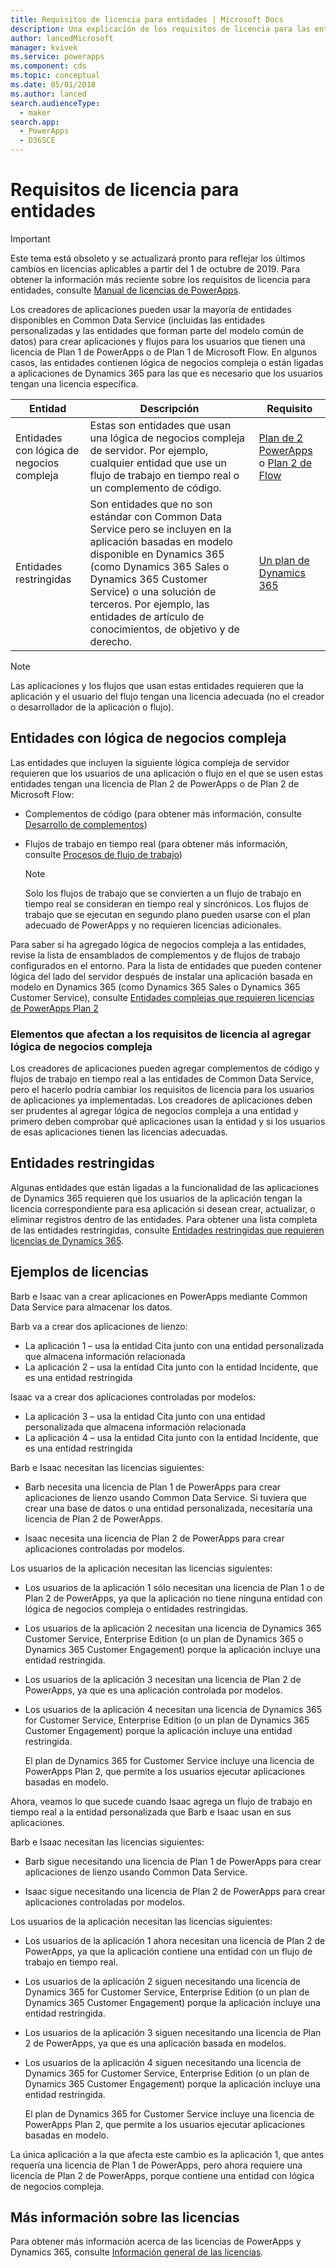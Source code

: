 ```yaml
---
title: Requisitos de licencia para entidades | Microsoft Docs
description: Una explicación de los requisitos de licencia para las entidades de Common Data Service.
author: lancedMicrosoft
manager: kvivek
ms.service: powerapps
ms.component: cds
ms.topic: conceptual
ms.date: 05/01/2018
ms.author: lanced
search.audienceType:
  - maker
search.app:
  - PowerApps
  - D365CE
---
```


# <a name="license-requirements-for-entities"></a>Requisitos de licencia para entidades

> [!IMPORTANT]
> Este tema está obsoleto y se actualizará pronto para reflejar los últimos cambios en licencias aplicables a partir del 1 de octubre de 2019. Para obtener la información más reciente sobre los requisitos de licencia para entidades, consulte [Manual de licencias de PowerApps](https://go.microsoft.com/fwlink/?linkid=2085130).

Los creadores de aplicaciones pueden usar la mayoría de entidades disponibles en Common Data Service (incluidas las entidades personalizadas y las entidades que forman parte del modelo común de datos) para crear aplicaciones y flujos para los usuarios que tienen una licencia de Plan 1 de PowerApps o de Plan 1 de Microsoft Flow. En algunos casos, las entidades contienen lógica de negocios compleja o están ligadas a aplicaciones de Dynamics 365 para las que es necesario que los usuarios tengan una licencia específica. 


|Entidad    |Descripción    |Requisito    |
|---------|---------|---------|
|Entidades con lógica de negocios compleja   | Estas son entidades que usan una lógica de negocios compleja de servidor. Por ejemplo, cualquier entidad que use un flujo de trabajo en tiempo real o un complemento de código.       |  [Plan de 2 PowerApps](https://powerapps.microsoft.com/pricing/) o [Plan 2 de Flow](https://flow.microsoft.com/pricing/)        |
|Entidades restringidas  |  Son entidades que no son estándar con Common Data Service pero se incluyen en la aplicación basadas en modelo disponible en Dynamics 365 (como Dynamics 365 Sales o Dynamics 365 Customer Service) o una solución de terceros. Por ejemplo, las entidades de artículo de conocimientos, de objetivo y de derecho.     |  [Un plan de Dynamics 365](https://dynamics.microsoft.com/pricing/)      | 


> [!NOTE]
> Las aplicaciones y los flujos que usan estas entidades requieren que la aplicación y el usuario del flujo tengan una licencia adecuada (no el creador o desarrollador de la aplicación o flujo).

## <a name="entities-with-complex-business-logic"></a>Entidades con lógica de negocios compleja
Las entidades que incluyen la siguiente lógica compleja de servidor requieren que los usuarios de una aplicación o flujo en el que se usen estas entidades tengan una licencia de Plan 2 de PowerApps o de Plan 2 de Microsoft Flow:

* Complementos de código (para obtener más información, consulte [Desarrollo de complementos](/powerapps/developer/common-data-service/plug-ins))
* Flujos de trabajo en tiempo real (para obtener más información, consulte [Procesos de flujo de trabajo](/flow/workflow-processes))

    > [!NOTE]
    >  Solo los flujos de trabajo que se convierten a un flujo de trabajo en tiempo real se consideran en tiempo real y sincrónicos. Los flujos de trabajo que se ejecutan en segundo plano pueden usarse con el plan adecuado de PowerApps y no requieren licencias adicionales.

Para saber si ha agregado lógica de negocios compleja a las entidades, revise la lista de ensamblados de complementos y de flujos de trabajo configurados en el entorno. Para la lista de entidades que pueden contener lógica del lado del servidor después de instalar una aplicación basada en modelo en Dynamics 365 (como Dynamics 365 Sales o Dynamics 365 Customer Service), consulte [Entidades complejas que requieren licencias de PowerApps Plan 2](data-platform-complex-entities.md)  

### <a name="impacting-license-requirements-when-adding-complex-business-logic"></a>Elementos que afectan a los requisitos de licencia al agregar lógica de negocios compleja
Los creadores de aplicaciones pueden agregar complementos de código y flujos de trabajo en tiempo real a las entidades de Common Data Service, pero el hacerlo podría cambiar los requisitos de licencia para los usuarios de aplicaciones ya implementadas. Los creadores de aplicaciones deben ser prudentes al agregar lógica de negocios compleja a una entidad y primero deben comprobar qué aplicaciones usan la entidad y si los usuarios de esas aplicaciones tienen las licencias adecuadas.

## <a name="restricted-entities"></a>Entidades restringidas
Algunas entidades que están ligadas a la funcionalidad de las aplicaciones de Dynamics 365 requieren que los usuarios de la aplicación tengan la licencia correspondiente para esa aplicación si desean crear, actualizar, o eliminar registros dentro de las entidades. Para obtener una lista completa de las entidades restringidas, consulte [Entidades restringidas que requieren licencias de Dynamics 365](data-platform-restricted-entities.md).

## <a name="licensing-examples"></a>Ejemplos de licencias
Barb e Isaac van a crear aplicaciones en PowerApps mediante Common Data Service para almacenar los datos.

Barb va a crear dos aplicaciones de lienzo:

* La aplicación 1 &ndash; usa la entidad Cita junto con una entidad personalizada que almacena información relacionada
* La aplicación 2 &ndash; usa la entidad Cita junto con la entidad Incidente, que es una entidad restringida

Isaac va a crear dos aplicaciones controladas por modelos:

* La aplicación 3 &ndash; usa la entidad Cita junto con una entidad personalizada que almacena información relacionada
* La aplicación 4 &ndash; usa la entidad Cita junto con la entidad Incidente, que es una entidad restringida

Barb e Isaac necesitan las licencias siguientes:
* Barb necesita una licencia de Plan 1 de PowerApps para crear aplicaciones de lienzo usando Common Data Service. Si tuviera que crear una base de datos o una entidad personalizada, necesitaría una licencia de Plan 2 de PowerApps.

* Isaac necesita una licencia de Plan 2 de PowerApps para crear aplicaciones controladas por modelos.

Los usuarios de la aplicación necesitan las licencias siguientes:
* Los usuarios de la aplicación 1 sólo necesitan una licencia de Plan 1 o de Plan 2 de PowerApps, ya que la aplicación no tiene ninguna entidad con lógica de negocios compleja o entidades restringidas.

* Los usuarios de la aplicación 2 necesitan una licencia de Dynamics 365 Customer Service, Enterprise Edition (o un plan de Dynamics 365 o Dynamics 365 Customer Engagement) porque la aplicación incluye una entidad restringida.

* Los usuarios de la aplicación 3 necesitan una licencia de Plan 2 de PowerApps, ya que es una aplicación controlada por modelos.

* Los usuarios de la aplicación 4 necesitan una licencia de Dynamics 365 for Customer Service, Enterprise Edition (o un plan de Dynamics 365 Customer Engagement) porque la aplicación incluye una entidad restringida.

    El plan de Dynamics 365 for Customer Service incluye una licencia de PowerApps Plan 2, que permite a los usuarios ejecutar aplicaciones basadas en modelo.

Ahora, veamos lo que sucede cuando Isaac agrega un flujo de trabajo en tiempo real a la entidad personalizada que Barb e Isaac usan en sus aplicaciones.

Barb e Isaac necesitan las licencias siguientes:
* Barb sigue necesitando una licencia de Plan 1 de PowerApps para crear aplicaciones de lienzo usando Common Data Service.

* Isaac sigue necesitando una licencia de Plan 2 de PowerApps para crear aplicaciones controladas por modelos.

Los usuarios de la aplicación necesitan las licencias siguientes:
* Los usuarios de la aplicación 1 ahora necesitan una licencia de Plan 2 de PowerApps, ya que la aplicación contiene una entidad con un flujo de trabajo en tiempo real.

* Los usuarios de la aplicación 2 siguen necesitando una licencia de Dynamics 365 for Customer Service, Enterprise Edition (o un plan de Dynamics 365 Customer Engagement) porque la aplicación incluye una entidad restringida. 

* Los usuarios de la aplicación 3 siguen necesitando una licencia de Plan 2 de PowerApps, ya que es una aplicación basada en modelos.

* Los usuarios de la aplicación 4 siguen necesitando una licencia de Dynamics 365 for Customer Service, Enterprise Edition (o un plan de Dynamics 365 Customer Engagement) porque la aplicación incluye una entidad restringida.

    El plan de Dynamics 365 for Customer Service incluye una licencia de PowerApps Plan 2, que permite a los usuarios ejecutar aplicaciones basadas en modelo.

La única aplicación a la que afecta este cambio es la aplicación 1, que antes requería una licencia de Plan 1 de PowerApps, pero ahora requiere una licencia de Plan 2 de PowerApps, porque contiene una entidad con lógica de negocios compleja. 

## <a name="more-about-licensing"></a>Más información sobre las licencias
Para obtener más información acerca de las licencias de PowerApps y Dynamics 365, consulte [Información general de las licencias](../../administrator/pricing-billing-skus.md).
